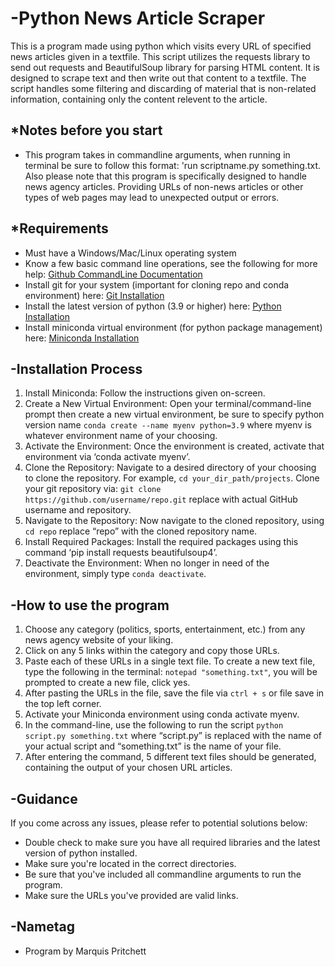 # -Python News Article Scraper

This is a program made using python which visits every URL of specified news articles given in a textfile. This script utilizes the requests library to send out requests and BeautifulSoup library for parsing HTML content. It is designed to scrape text and then write out that content to a textfile. The script handles some filtering and discarding of material that is non-related information, containing only the content relevent to the article. 
## *Notes before you start
- This program takes in commandline arguments, when running in terminal be sure to follow this format: 'run scriptname.py something.txt. Also please note that this program is specifically designed to handle news agency articles. Providing URLs of non-news articles or other types of web pages may lead to unexpected output or errors.

## *Requirements

* Must have a Windows/Mac/Linux operating system
* Know a few basic command line operations, see the following for more help: [Github CommandLine Documentation](https://docs.github.com/en/github-cli/github-cli/quickstart)
* Install git for your system (important for cloning repo and conda environment) here: [Git Installation](https://git-scm.com/book/en/v2/Getting-Started-Installing-Git)
* Install the latest version of python (3.9 or higher) here: [Python Installation](https://www.python.org/downloads/)
* Install miniconda virtual environment (for python package management) here: [Miniconda Installation](https://docs.anaconda.com/free/miniconda/miniconda-install/)

## -Installation Process

1. Install Miniconda: Follow the instructions given on-screen.
2. Create a New Virtual Environment: Open your terminal/command-line prompt then create a new virtual environment, be sure to specify python version name ```conda create --name myenv python=3.9``` where myenv is whatever environment name of your choosing.
3. Activate the Environment: Once the environment is created, activate that environment via ‘conda activate myenv’.
4. Clone the Repository: Navigate to a desired directory of your choosing to clone the repository. For example, ```cd your_dir_path/projects```. Clone your git repository via: ```git clone https://github.com/username/repo.git``` replace with actual GitHub username and repository.
5. Navigate to the Repository: Now navigate to the cloned repository, using ```cd repo``` replace “repo” with the cloned repository name.
6. Install Required Packages: Install the required packages using this command ‘pip install requests beautifulsoup4’.
7. Deactivate the Environment: When no longer in need of the environment, simply type ```conda deactivate```.

## -How to use the program

1. Choose any category (politics, sports, entertainment, etc.) from any news agency website of your liking.
2. Click on any 5 links within the category and copy those URLs.
3. Paste each of these URLs in a single text file. To create a new text file, type the following in the terminal: ```notepad "something.txt"```, you will be prompted to create a new file, click yes.
4. After pasting the URLs in the file, save the file via ```ctrl + s``` or file save in the top left corner.
5. Activate your Miniconda environment using conda activate myenv.
6. In the command-line, use the following to run the script ```python script.py something.txt``` where “script.py” is replaced with the name of your actual script and “something.txt” is the name of your file.
7. After entering the command, 5 different text files should be generated, containing the output of your chosen URL articles.

## -Guidance

If you come across any issues, please refer to potential solutions below:

* Double check to make sure you have all required libraries and the latest version of python installed.
* Make sure you're located in the correct directories.
* Be sure that you've included all commandline arguments to run the program.
* Make sure the URLs you've provided are valid links.


## -Nametag

- Program by Marquis Pritchett